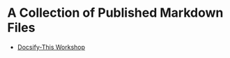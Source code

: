 # A Collection of Published Markdown Files

* [Docsify-This Workshop](https://docsify-this.net/?basePath=https://raw.githubusercontent.com/paulhibbitts/published-markdown-files/main&homepage=docsify-this-workshop-2023.md&edit-link=https://github.com/paulhibbitts/published-markdown-files/blob/main/docsify-this-workshop-2023.md&header-weight=600&dark-mode=true)
